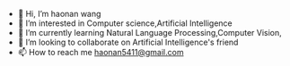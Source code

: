 - 👋 Hi, I’m haonan wang
- 👀 I’m interested in Computer science,Artificial Intelligence
- 🌱 I’m currently learning Natural Language Processing,Computer Vision,
- 💞️ I’m looking to collaborate on Artificial Intelligence's friend
- 📫 How to reach me haonan5411@gmail.com

<!---
haonan5411/haonan5411 is a ✨ special ✨ repository because its `README.md` (this file) appears on your GitHub profile.
You can click the Preview link to take a look at your changes.
--->
